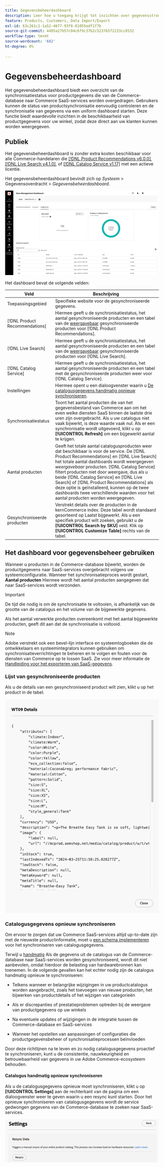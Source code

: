 ```yaml
---
title: Gegevensbeheerdashboard
description: Leer hoe u toegang krijgt tot inzichten over gegevensstromen voor [!DNL Catalog Service], [!DNL Live Search], en [!DNL Product Recommendation]s.
feature: Products, Customers, Data Import/Export
exl-id: 63c261c1-1a52-46f7-93f8-81055edf1f7b
source-git-commit: 4495a27b57c04c6f9c37b2c5237b5f2233cc8532
workflow-type: tm+mt
source-wordcount: '682'
ht-degree: 0%

---
```


# Gegevensbeheerdashboard

Het gegevensbeheerdashboard biedt een overzicht van de synchronisatiestatus voor productgegevens die van de Commerce-database naar Commerce SaaS-services worden overgedragen. Gebruikers kunnen de status van productsynchronisatie eenvoudig controleren en de synchronisatie van gegevens via een uniform dashboard starten. Deze functie biedt waardevolle inzichten in de beschikbaarheid van productgegevens voor uw winkel, zodat deze direct aan uw klanten kunnen worden weergegeven.

## Publiek

Het gegevensbeheerdashboard is zonder extra kosten beschikbaar voor alle Commerce-handelaren die [[!DNL Product Recommendations v6.0.0]](https://experienceleague.adobe.com/en/docs/commerce-merchant-services/product-recommendations/guide-overview), [[!DNL Live Search v4.1.0]](https://experienceleague.adobe.com/en/docs/commerce-merchant-services/live-search/guide-overview), of [[!DNL Catalog Service v1.17]](https://experienceleague.adobe.com/en/docs/commerce-merchant-services/catalog-service/guide-overview) met een actieve licentie.

Het gegevensbeheerdashboard bevindt zich op *Systeem* > Gegevensoverdracht > *Gegevensbeheerdashboard*.

![Gegevensbeheerdashboard](assets/data-management-dashboard.png)

Het dashboard bevat de volgende velden:

| Veld | Beschrijving |
|--- |--- |
| Toepassingsgebied | Specifieke website voor de gesynchroniseerde gegevens. |
| [!DNL Product Recommendations] | Hiermee geeft u de synchronisatiestatus, het aantal gesynchroniseerde producten en een tabel van de [weergavebaar](https://experienceleague.adobe.com/en/docs/commerce-admin/config/catalog/inventory#stock-options) gesynchroniseerde producten voor [!DNL Product Recommendations]. |
| [!DNL Live Search] | Hiermee geeft u de synchronisatiestatus, het aantal gesynchroniseerde producten en een tabel van de [weergavebaar](https://experienceleague.adobe.com/en/docs/commerce-admin/config/catalog/inventory#stock-options) gesynchroniseerde producten voor [!DNL Live Search]. |
| [!DNL Catalog Service] | Hiermee geeft u de synchronisatiestatus, het aantal gesynchroniseerde producten en een tabel met de gesynchroniseerde producten weer voor [!DNL Catalog Service]. |
| Instellingen | Hiermee opent u een dialoogvenster waarin u [De catalogusgegevens handmatig opnieuw synchroniseren](#resync-catalog-data). |
| Synchronisatiestatus | Toont het aantal producten die van het gegevensbestand van Commerce aan om het even welke diensten SaaS binnen de laatste drie uren zijn overgebracht. Als u uw catalogus niet vaak bijwerkt, is deze waarde vaak nul. Als er een synchronisatie wordt uitgevoerd, klikt u op **[!UICONTROL Refresh]** om een bijgewerkt aantal te krijgen. |
| Aantal producten | Geeft het totale aantal catalogusproducten weer dat beschikbaar is voor de service. De [!DNL Product Recommendations] en [!DNL Live Search] het totale aantal dashboards wordt weergegeven _weergavebaar_ producten. [!DNL Catalog Service] filtert producten niet door weergave, dus als u beide [!DNL Catalog Service] en [!DNL Live Search] of [!DNL Product Recommendations] als deze optie is geïnstalleerd, kunnen op de twee dashboards twee verschillende waarden voor het aantal producten worden weergegeven. |
| Gesynchroniseerde producten | Verstrekt details over de producten in de kernCommerce index. Deze tabel wordt standaard gesorteerd op Laatst bijgewerkt. Als u een specifiek product wilt zoeken, gebruikt u de **[!UICONTROL Search by SKU]** veld. Klik op **[!UICONTROL Customize Table]** rechts van de tabel. |

## Het dashboard voor gegevensbeheer gebruiken

Wanneer u producten in de Commerce-database bijwerkt, worden de productgegevens naar SaaS-services overgebracht volgens uw systeemconfiguratie. Wanneer het synchronisatieproces wordt gestart, **Aantal producten** Hiermee wordt het aantal producten aangegeven dat naar SaaS-services wordt verzonden.

>[!IMPORTANT]
>
>De tijd die nodig is om de synchronisatie te voltooien, is afhankelijk van de grootte van de catalogus en het volume van de bijgewerkte gegevens.

Als het aantal verwerkte producten overeenkomt met het aantal bijgewerkte producten, geeft dit aan dat de synchronisatie is voltooid.

>[!NOTE]
>
>Adobe verstrekt ook een bevel-lijn interface en systeemlogboeken die de ontwikkelaars en systeemintegrators kunnen gebruiken om synchronisatieverrichtingen te beheren en te volgen en fouten voor de diensten van Commerce op te lossen SaaS. Zie voor meer informatie de [Handleiding voor het exporteren van SaaS-gegevens](https://experienceleague.adobe.com/en/docs/commerce-merchant-services/saas-data-export/overview).

### Lijst van gesynchroniseerde producten

Als u de details van een gesynchroniseerd product wilt zien, klikt u op het product in de tabel.

![Productgegevens synchroniseren](assets/sync-product-detail.png)

### Catalogusgegevens opnieuw synchroniseren

Om ervoor te zorgen dat uw Commerce SaaS-services altijd up-to-date zijn met de nieuwste productinformatie, moet u [een schema implementeren](https://experienceleague.adobe.com/en/docs/commerce-operations/configuration-guide/cli/manage-indexers#reindex) voor het synchroniseren van catalogusgegevens.

Terwijl u [handmatig](#manually-resync-catalog) Als de gegevens uit de catalogus van de Commerce-database naar SaaS-services worden gesynchroniseerd, wordt dit niet aanbevolen, omdat hierdoor de belasting van hardwarebronnen kan toenemen. In de volgende gevallen kan het echter nodig zijn de catalogus handmatig opnieuw te synchroniseren:

- Telkens wanneer er belangrijke wijzigingen in uw productcatalogus worden aangebracht, zoals het toevoegen van nieuwe producten, het bijwerken van productdetails of het wijzigen van categorieën

- Als er discrepanties of prestatieproblemen optreden bij de weergave van productgegevens op uw winkels

- Na eventuele updates of wijzigingen in de integratie tussen de Commerce-database en SaaS-services

- Wanneer het opstellen van aanpassingen of configuraties die productgegevensbeheer of synchronisatieprocessen beïnvloeden

Door deze richtlijnen na te leven en zo nodig catalogusgegevens proactief te synchroniseren, kunt u de consistentie, nauwkeurigheid en betrouwbaarheid van gegevens in uw Adobe Commerce-ecosysteem behouden.

#### Catalogus handmatig opnieuw synchroniseren

Als u de catalogusgegevens opnieuw moet synchroniseren, klikt u op **[!UICONTROL Settings]** aan de rechterkant van de pagina om een dialoogvenster weer te geven waarin u een resync kunt starten. Door het opnieuw synchroniseren van catalogusgegevens wordt de service gedwongen gegevens van de Commerce-database te zoeken naar SaaS-services.

![Producten handmatig synchroniseren](assets/resync-data.png)
